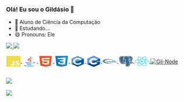 ### Olá! Eu sou o Gildásio 👋


- 🔭 Aluno de Ciência da Computação
- 🌱 Estudando...
- 😄 Pronouns: Ele

<div>
  <a href="https://beacons.ai/gildasio167">
  <img height="180em" src="https://github-readme-stats.vercel.app/api?username=gildasio167&show_icons=true&theme=dark&include_all_commits=true&count_private=true"/>
  <img height="180em" src="https://github-readme-stats.vercel.app/api/top-langs/?username=gildasio167&layout=compact&langs_count=16&theme=dark"/>
</div>
  
<div style="display: inline_block"><br>
  <img align="center" alt="Gil-Js" height="30" width="40" src="https://raw.githubusercontent.com/devicons/devicon/master/icons/javascript/javascript-plain.svg">
  
  <img align="center" alt="Gil-Java" height="30" width="40" src="https://raw.githubusercontent.com/devicons/devicon/master/icons/java/java-original.svg">
  
  <img align="center" alt="Gil-HTML" height="30" width="40" src="https://raw.githubusercontent.com/devicons/devicon/master/icons/html5/html5-original.svg">
  
  <img align="center" alt="Gil-CSS" height="30" width="40" src="https://raw.githubusercontent.com/devicons/devicon/master/icons/css3/css3-original.svg">
  
  <img align="center" alt="Gil-C" height="30" width="40" src="https://raw.githubusercontent.com/devicons/devicon/master/icons/c/c-original.svg">
  
  <img align="center" alt="Gil-C++" height="30" width="40" src="https://raw.githubusercontent.com/devicons/devicon/master/icons/cplusplus/cplusplus-original.svg">
  
   <img align="center" alt="Gil-OpenGL" height="30" width="40" src="https://raw.githubusercontent.com/devicons/devicon/master/icons/opengl/opengl-original.svg">

  <img align="center" alt="Gil-Postgresql" height="30" width="40" src="https://raw.githubusercontent.com/devicons/devicon/master/icons/postgresql/postgresql-original.svg">

   <img align="center" alt="Gil-React" height="30" width="40" src="https://raw.githubusercontent.com/devicons/devicon/master/icons/react/react-original.svg">

   <img align="center" alt="Gil-Node" height="30" width="40" src="https://raw.githubusercontent.com/devicons/devicon/master/icons/node/node-original.svg">
  
</div>
  
##
  
<div>
 
  <a href="https://www.instagram.com/gil.freitas09" target="_blank"><img src="https://img.shields.io/badge/-Instagram-%23E4405F?style=for-the-badge&logo=instagram&logoColor=white" target="_blank"></a>

  <a href="https://www.linkedin.com/in/gildasio-freitas-9a4290120/" target="_blank"><img src="https://img.shields.io/badge/-LinkedIn-%230077B5?style=for-the-badge&logo=linkedin&logoColor=white" target="_blank"></a>   
</div>

